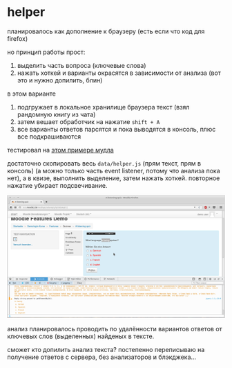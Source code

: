 # helper
планировалось как дополнение к браузеру (есть если что код для firefox)

но принцип работы прост:

1. выделить часть вопроса (ключевые слова)
2. нажать хоткей и варианты окрасятся в зависимости от анализа (вот это и нужно допилить, блин)

в этом варианте

1. подгружает в локальное хранилище браузера текст (взял рандомную книгу из чата)
2. затем вешает обработчик на нажатие `shift + A`
3. все варианты ответов парсятся и пока выводятся в консоль, плюс все подкрашиваются

тестировал на [этом примере мудла](http://test.moodle2.de/blocks/demologin/logindemo.php?course=Features)

достаточно скопировать весь `data/helper.js` (прям текст, прям в консоль) (а можно только часть event listener, потому что анализа пока нет), а в квизе, выполнить выделение, затем нажать хоткей. повторное нажатие убирает подсвечивание.

![sample](moodle.png)

анализ планировалось проводить по удалённости вариантов ответов от ключевых слов (выделенных) найденых в тексте.

сможет кто допилить анализ текста?
постепенно переписываю на получение ответов с сервера, без анализаторов и блэкджека...
